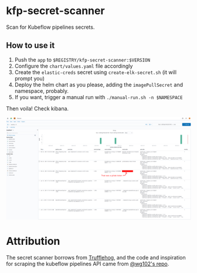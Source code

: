 # kfp-secret-scanner

Scan for Kubeflow pipelines secrets. 

## How to use it

1. Push the `app` to `$REGISTRY/kfp-secret-scanner:$VERSION`
2. Configure the `chart/values.yaml` file accordingly
3. Create the `elastic-creds` secret using `create-elk-secret.sh` (it will prompt you)
4. Deploy the helm chart as you please, adding the `imagePullSecret` and namespace, probably.
5. If you want, trigger a manual run with `./manual-run.sh -n $NAMESPACE`

Then voila! Check kibana.

![Screenshot](screenshot.png)


# Attribution

The secret scanner borrows from [Trufflehog](https://github.com/dxa4481/truffleHog), and 
the code and inspiration for scraping the kubeflow pipelines API came from [@wg102's repo](https://github.com/wg102/kubeflow_pipeline_detection).
